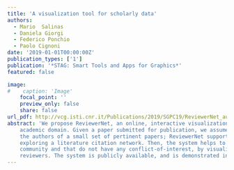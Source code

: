 ```yaml
---
title: 'A visualization tool for scholarly data'
authors:
  - Mario  Salinas
  - Daniela Giorgi
  - Federico Ponchio
  - Paolo Cignoni
date: '2019-01-01T00:00:00Z'
publication_types: ['1']
publication: '*STAG: Smart Tools and Apps for Graphics*'
featured: false

image:
#    caption: 'Image'
    focal_point: ''
    preview_only: false
    share: false
url_pdf: http://vcg.isti.cnr.it/Publications/2019/SGPC19/ReviewerNet_author_version.pdf
abstract: 'We propose ReviewerNet, an online, interactive visualization system aimed to improve the reviewer selection process in the  	academic domain. Given a paper submitted for publication, we assume that good candidate reviewers can be chosen among  	the authors of a small set of pertinent papers; ReviewerNet supports the construction of such set of papers, by visualizing and  	exploring a literature citation network. Then, the system helps to select reviewers that are both well distributed in the scientific 	community and that do not have any conflict-of-interest, by visualising the careers and co-authorship relations of candidate 	reviewers. The system is publicly available, and is demonstrated in the field of Computer Graphics.'
---
```

